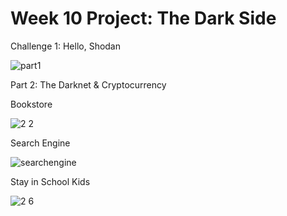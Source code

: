# Week 10 Project: The Dark Side

Challenge 1: Hello, Shodan

![part1](https://user-images.githubusercontent.com/5544526/41136539-921fec2c-6a8b-11e8-842b-838ed61e73a7.JPG)

Part 2: The Darknet & Cryptocurrency

Bookstore

![2 2](https://user-images.githubusercontent.com/5544526/41136586-c71ec772-6a8b-11e8-85d1-46a713c5bf71.JPG)

Search Engine

![searchengine](https://user-images.githubusercontent.com/5544526/41136607-e44dd7b6-6a8b-11e8-9c5e-3acf174ff31e.JPG)

Stay in School Kids

![2 6](https://user-images.githubusercontent.com/5544526/41136627-f9be7f42-6a8b-11e8-993a-4627a84c9032.JPG)

